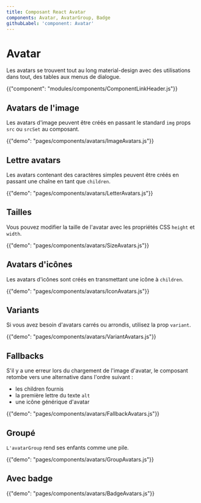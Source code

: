 ```yaml
---
title: Composant React Avatar
components: Avatar, AvatarGroup, Badge
githubLabel: 'component: Avatar'
---
```


# Avatar

<p class="description">Les avatars se trouvent tout au long material-design avec des utilisations dans tout, des tables aux menus de dialogue.</p>

{{"component": "modules/components/ComponentLinkHeader.js"}}

## Avatars de l'image

Les avatars d'image peuvent être créés en passant le standard `img` props `src` ou `srcSet` au composant.

{{"demo": "pages/components/avatars/ImageAvatars.js"}}

## Lettre avatars

Les avatars contenant des caractères simples peuvent être créés en passant une chaîne en tant que `children`.

{{"demo": "pages/components/avatars/LetterAvatars.js"}}

## Tailles

Vous pouvez modifier la taille de l'avatar avec les propriétés CSS `height` et `width`.

{{"demo": "pages/components/avatars/SizeAvatars.js"}}

## Avatars d'icônes

Les avatars d'icônes sont créés en transmettant une icône à `children`.

{{"demo": "pages/components/avatars/IconAvatars.js"}}

## Variants

Si vous avez besoin d'avatars carrés ou arrondis, utilisez la prop `variant`.

{{"demo": "pages/components/avatars/VariantAvatars.js"}}

## Fallbacks

S'il y a une erreur lors du chargement de l'image d'avatar, le composant retombe vers une alternative dans l'ordre suivant :

- les children fournis
- la première lettre du texte `alt`
- une icône générique d'avatar

{{"demo": "pages/components/avatars/FallbackAvatars.js"}}

## Groupé

`L'avatarGroup` rend ses enfants comme une pile.

{{"demo": "pages/components/avatars/GroupAvatars.js"}}

## Avec badge

{{"demo": "pages/components/avatars/BadgeAvatars.js"}}

